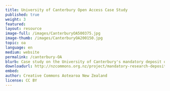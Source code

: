 ```yaml
---
title: University of Canterbury Open Access Case Study
published: true
weight: 3
featured: 
layout: resource
image-full: /images/CanterburyOA500375.jpg
image-thumb: /images/CanterburyOA200150.jpg
topic: oa
language: en
medium: website
permalink: /canterbury-OA
blurb: Case study on the University of Canterbury's mandatory deposit open access policy
downloadurl: http://nzcommons.org.nz/project/mandatory-research-deposit-university-canterbury/
embed:
author: Creative Commons Aotearoa New Zealand
license: CC BY 
---
```


